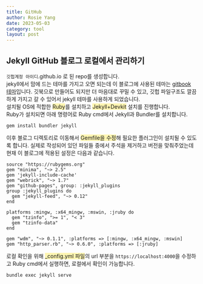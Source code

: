```yaml
---
title: GitHub
author: Rosie Yang
date: 2023-05-03
category: tool
layout: post
---
```


## Jekyll GitHub 블로그 로컬에서 관리하기
```깃헙계정 아이디```.github.io 로 된 repo를 생성합니다.   
jekyll에서 맘에 드는 테마를 가지고 오면 되는데 이 블로그에 사용된 테마는 [gitbook 테마](http://jekyllthemes.org/themes/gitbook/)입니다. 깃북으로 만들어도 되지만 더 마음대로 꾸밀 수 있고, 깃헙 파일구조도 깔끔하게 가지고 갈 수 있어서 jekyll 테마를 사용하게 되었습니다.  
설치될 OS에 적합한 <span style="background-color:#fff5b1">Ruby</span>를 설치하고 <span style="background-color:#fff5b1">Jekyll+Devkit</span> 설치를 진행합니다.    
Ruby가 설치되면 아래 명령어로 Ruby cmd에서 Jekyll과 Bundler를 설치합니다.
```file
gem install bundler jekyll 
```
이후 블로그 디렉토리로 이동해서 <span style="background-color:#fff5b1">Gemfile을 수정</span>해 필요한 플러그인이 설치될 수 있도록 합니다. 실제로 작성되어 있던 파일들 중에서 주석을 제거하고 버전을 맞춰주었는데 현재 이 블로그에 적용된 설정은 다음과 같습니다.
```file
source "https://rubygems.org"
gem "minima", "~> 2.5"
gem 'jekyll-include-cache'
gem "webrick", "~> 1.7"
gem "github-pages", group: :jekyll_plugins
group :jekyll_plugins do
  gem "jekyll-feed", "~> 0.12"
end

platforms :mingw, :x64_mingw, :mswin, :jruby do
  gem "tzinfo", ">= 1", "< 3"
  gem "tzinfo-data"
end

gem "wdm", "~> 0.1.1", :platforms => [:mingw, :x64_mingw, :mswin]
gem "http_parser.rb", "~> 0.6.0", :platforms => [:jruby]
```
로컬 확인을 위해 <span style="background-color:#fff5b1">_config.yml 파일</span>의 url 부분을 ```https://localhost:4000```을 수정하고 Ruby cmd에서 실행하면, 로컬에서 확인이 가능합니다.
```file
bundle exec jekyll serve
```






